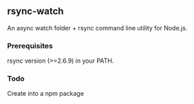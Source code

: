 ## rsync-watch

An async watch folder + rsync command line utility for Node.js.

### Prerequisites

rsync version (>=2.6.9) in your PATH.

### Todo

Create into a npm package
